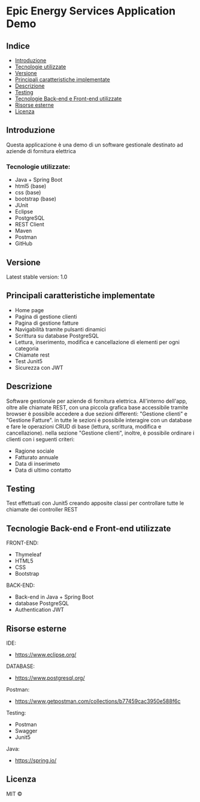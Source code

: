# Epic Energy Services Application Demo

## Indice

- [Introduzione](#Introduzione)
- [Tecnologie utilizzate](#Tecnologie-utilizzate)
- [Versione](#Versione)
- [Principali caratteristiche implementate](#Principali-caratteristiche-implementate)
- [Descrizione](#Descrizione)
- [Testing](#Testing)
- [Tecnologie Back-end e Front-end utilizzate](#Tecnologie-Back-end-e-Front-end-utilizzate)
- [Risorse esterne](#Risorse-esterne)
- [Licenza](#Licenza)

## Introduzione

Questa applicazione è una demo di un software gestionale destinato ad aziende di fornitura elettrica

### Tecnologie utilizzate: 

- Java + Spring Boot
- html5 (base)
- css (base)
- bootstrap (base)
- JUnit
- Eclipse
- PostgreSQL
- REST Client
- Maven
- Postman
- GitHub 

## Versione

Latest stable version: 1.0  

## Principali caratteristiche implementate

- Home page
- Pagina di gestione clienti
- Pagina di gestione fatture
- Navigabilità tramite pulsanti dinamici
- Scrittura su database PostgreSQL
- Lettura, inserimento, modifica e cancellazione di elementi per ogni categoria
- Chiamate rest
- Test Junit5
- Sicurezza con JWT

## Descrizione

Software gestionale per aziende di fornitura elettrica.
All'interno dell'app, oltre alle chiamate REST, con una piccola grafica base accessibile tramite browser 
è possibile accedere a due sezioni differenti: "Gestione clienti" e "Gestione Fatture".
in tutte le sezioni è possibile interagire con un database e fare le operazioni CRUD di base (lettura, scrittura, modifica e cancellazione).
nella sezione "Gestione clienti", inoltre, è possibile ordinare i clienti con i seguenti criteri:

- Ragione sociale
- Fatturato annuale
- Data di inserimeto
- Data di ultimo contatto

## Testing

Test effettuati con Junit5 creando apposite classi per controllare tutte le chiamate dei controller REST

## Tecnologie Back-end e Front-end utilizzate

FRONT-END: 
- Thymeleaf
- HTML5 
- CSS 
- Bootstrap

BACK-END:
- Back-end in Java + Spring Boot
- database PostgreSQL
- Authentication JWT


## Risorse esterne
IDE:  
- https://www.eclipse.org/

DATABASE:
- https://www.postgresql.org/

Postman:  
- https://www.getpostman.com/collections/b77459cac3950e588f6c

Testing: 
- Postman
- Swagger
- Junit5

Java:  
- https://spring.io/

## Licenza
MIT ©
